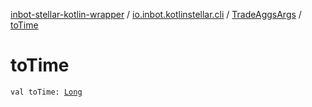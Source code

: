 [inbot-stellar-kotlin-wrapper](../../index.md) / [io.inbot.kotlinstellar.cli](../index.md) / [TradeAggsArgs](index.md) / [toTime](./to-time.md)

# toTime

`val toTime: `[`Long`](https://kotlinlang.org/api/latest/jvm/stdlib/kotlin/-long/index.html)